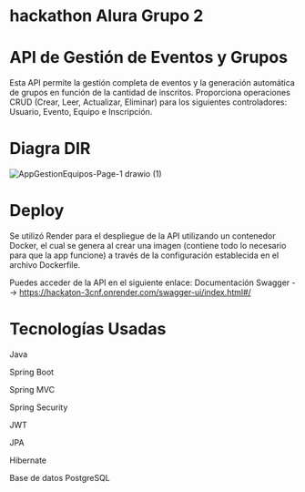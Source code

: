 # hackathon Alura Grupo 2

# API de Gestión de Eventos y Grupos

Esta API permite la gestión completa de eventos y la generación automática de grupos en función de la cantidad de inscritos. Proporciona operaciones CRUD (Crear, Leer, Actualizar, Eliminar) para los siguientes controladores: Usuario, Evento, Equipo e Inscripción.

# Diagra DIR

![AppGestionEquipos-Page-1 drawio (1)](https://github.com/user-attachments/assets/d0614c07-caf6-41ff-b968-ab73b1e15ee9)

# Deploy
Se utilizó Render para el despliegue de la API utilizando un contenedor Docker, el cual se genera al crear una imagen (contiene todo lo necesario para que la app funcione) a través de la configuración establecida en el archivo Dockerfile.

Puedes acceder de la API en el siguiente enlace:
Documentación Swagger --> https://hackaton-3cnf.onrender.com/swagger-ui/index.html#/

# Tecnologías Usadas

Java

Spring Boot

Spring MVC

Spring Security

JWT

JPA

Hibernate

Base de datos PostgreSQL

  
